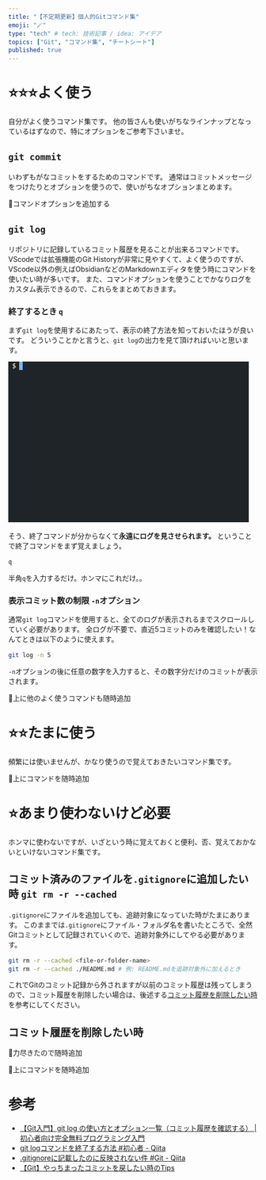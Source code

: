 ```yaml
---
title: "【不定期更新】個人的Gitコマンド集"
emoji: "🪄"
type: "tech" # tech: 技術記事 / idea: アイデア
topics: ["Git", "コマンド集", "チートシート"]
published: true
---
```

# ⭐⭐⭐よく使う
自分がよく使うコマンド集です。
他の皆さんも使いがちなラインナップとなっているはずなので、特にオプションをご参考下さいませ。

## `git commit`
いわずもがなコミットをするためのコマンドです。
通常はコミットメッセージをつけたりとオプションを使うので、使いがちなオプションまとめます。

<!-- TODO -->
🚧コマンドオプションを追加する

## `git log`
リポジトリに記録しているコミット履歴を見ることが出来るコマンドです。
VScodeでは拡張機能のGit Historyが非常に見やすくて、よく使うのですが、VScode以外の例えばObsidianなどのMarkdownエディタを使う時にコマンドを使いたい時が多いです。
また、コマンドオプションを使うことでかなりログをカスタム表示できるので、これらをまとめておきます。

### 終了するとき `q`
まず`git log`を使用するにあたって、表示の終了方法を知っておいたほうが良いです。
どういうことかと言うと、`git log`の出力を見て頂ければいいと思います。

![](/images/my-git-commands/my-git-commands-1.gif)

そう、終了コマンドが分からなくて**永遠にログを見させられます。**
ということで終了コマンドをまず覚えましょう。

```bash
q
```

半角`q`を入力するだけ。ホンマにこれだけ。。

### 表示コミット数の制限 `-n`オプション
通常`git log`コマンドを使用すると、全てのログが表示されるまでスクロールしていく必要があります。
全ログが不要で、直近5コミットのみを確認したい！なんてときは以下のように使えます。

```bash
git log -n 5
```

`-n`オプションの後に任意の数字を入力すると、その数字分だけのコミットが表示されます。

<!-- TODO -->
🚧上に他のよく使うコマンドも随時追加

# ⭐⭐たまに使う
頻繁には使いませんが、かなり使うので覚えておきたいコマンド集です。

<!-- TODO -->
🚧上にコマンドを随時追加

# ⭐あまり使わないけど必要
ホンマに使わないですが、いざという時に覚えておくと便利、否、覚えておかないといけないコマンド集です。

## コミット済みのファイルを`.gitignore`に追加したい時 `git rm -r --cached`
`.gitignore`にファイルを追加しても、追跡対象になっていた時がたまにあります。
このままでは`.gitignore`にファイル・フォルダ名を書いたところで、全然Gitコミットとして記録されていくので、追跡対象外にしてやる必要があります。

```bash
git rm -r --cached <file-or-folder-name>
git rm -r --cached ./README.md # 例: README.mdを追跡対象外に加えるとき
```

これでGitのコミット記録から外されますが以前のコミット履歴は残ってしまうので、コミット履歴を削除したい場合は、後述する[コミット履歴を削除したい時](#コミット履歴を削除したい時)を参考にしてください。

## コミット履歴を削除したい時
🚧力尽きたので随時追加

<!-- TODO -->
🚧上にコマンドを随時追加

# 参考
- [【Git入門】git log の使い方とオプション一覧（コミット履歴を確認する） | 初心者向け完全無料プログラミング入門](https://26gram.com/git-log)
- [git logコマンドを終了する方法 #初心者 - Qiita](https://qiita.com/EasyCoder/items/7a0fc2146a9b07929b67)
- [.gitignoreに記載したのに反映されない件 #Git - Qiita](https://qiita.com/fuwamaki/items/3ed021163e50beab7154)
- [【Git】やっちまったコミットを戻したい時のTips](https://zenn.dev/nekoniki/articles/f238efa56eb869#revert%E3%82%92%E4%BD%BF%E3%81%86%E5%A0%B4%E5%90%88)
